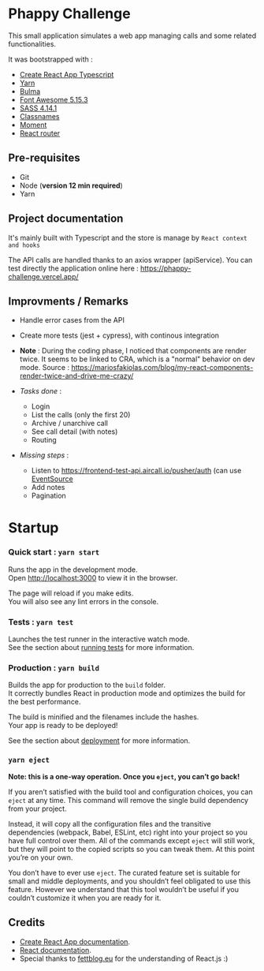 # Phappy Challenge

This small application simulates a web app managing calls and some related functionalities.

It was bootstrapped with :

- [Create React App Typescript](https://create-react-app.dev/docs/getting-started#creating-a-typescript-app)
- [Yarn](https://classic.yarnpkg.com/en/)
- [Bulma](https://bulma.io/documentation/overview/)
- [Font Awesome 5.15.3](https://fontawesome.com/)
- [SASS 4.14.1](https://github.com/sass/node-sass)
- [Classnames](https://github.com/JedWatson/classnames)
- [Moment](https://momentjs.com)
- [React router](https://reactrouter.com/)

## Pre-requisites

- Git
- Node (**version 12 min required**)
- Yarn

## Project documentation

It's mainly built with Typescript and the store is manage by `React context and hooks`

The API calls are handled thanks to an axios wrapper (apiService).
You can test directly the application online here :
https://phappy-challenge.vercel.app/

## Improvments / Remarks

- Handle error cases from the API
- Create more tests (jest + cypress), with continous integration
- **Note** : During the coding phase, I noticed that components are render twice.
  It seems to be linked to CRA, which is a "normal" behavior on dev mode.
  Source : https://mariosfakiolas.com/blog/my-react-components-render-twice-and-drive-me-crazy/

- _Tasks done_ :
  - Login
  - List the calls (only the first 20)
  - Archive / unarchive call
  - See call detail (with notes)
  - Routing
- _Missing steps_ :
  - Listen to https://frontend-test-api.aircall.io/pusher/auth (can use [EventSource](https://developer.mozilla.org/fr/docs/Web/API/EventSource)
  - Add notes
  - Pagination

# Startup

### Quick start : `yarn start`

Runs the app in the development mode.\
Open [http://localhost:3000](http://localhost:3000) to view it in the browser.

The page will reload if you make edits.\
You will also see any lint errors in the console.

### Tests : `yarn test`

Launches the test runner in the interactive watch mode.\
See the section about [running tests](https://facebook.github.io/create-react-app/docs/running-tests) for more information.

### Production : `yarn build`

Builds the app for production to the `build` folder.\
It correctly bundles React in production mode and optimizes the build for the best performance.

The build is minified and the filenames include the hashes.\
Your app is ready to be deployed!

See the section about [deployment](https://facebook.github.io/create-react-app/docs/deployment) for more information.

### `yarn eject`

**Note: this is a one-way operation. Once you `eject`, you can’t go back!**

If you aren’t satisfied with the build tool and configuration choices, you can `eject` at any time. This command will remove the single build dependency from your project.

Instead, it will copy all the configuration files and the transitive dependencies (webpack, Babel, ESLint, etc) right into your project so you have full control over them. All of the commands except `eject` will still work, but they will point to the copied scripts so you can tweak them. At this point you’re on your own.

You don’t have to ever use `eject`. The curated feature set is suitable for small and middle deployments, and you shouldn’t feel obligated to use this feature. However we understand that this tool wouldn’t be useful if you couldn’t customize it when you are ready for it.

## Credits

- [Create React App documentation](https://facebook.github.io/create-react-app/docs/getting-started).
- [React documentation](https://reactjs.org/).
- Special thanks to [fettblog.eu](https://fettblog.eu/) for the understanding of React.js :)
